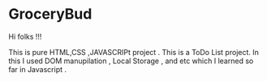 # GroceryBud


Hi folks !!! 

This is pure HTML,CSS ,JAVASCRIPt project .
This is a ToDo List project.
In this I used DOM manupilation , Local Storage , and etc which I learned so far in Javascript . 
